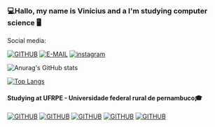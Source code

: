 
### 💻Hallo, my name is Vinícius and a I'm studying computer science 🖥️


Social media:

[![GITHUB](https://img.shields.io/badge/GitHub-100000?style=for-the-badge&logo=github&logoColor=white)](https://github.com/ViniciusBPessoa)
[![E-MAIL](https://img.shields.io/badge/Gmail-D14836?style=for-the-badge&logo=gmail&logoColor=white)](https://mail.google.com/mail/u/0/#inbox?compose=GTvVlcSMTRmXPWcVTZtSdWtzFkkCmqhBHXdMRHlhGdWjhSThhDGbMTzLDRcwhDZmScrxlLXFTfRJH)
[![instagram](https://img.shields.io/badge/Instagram-E4405F?style=for-the-badge&logo=instagram&logoColor=white)](https://www.instagram.com/vinicius_ccbp/)

![Anurag's GitHub stats](https://github-readme-stats.vercel.app/api?username=ViniciusBPessoa&show_icons=true&theme=darcula)

[![Top Langs](https://github-readme-stats.vercel.app/api/top-langs/?username=ViniciusBPessoa&exclude_repo=github-readme-stats,anuraghazra.github.io)](https://github.com/ViniciusBPessoa)



#### Studying at UFRPE - Universidade federal rural de pernambuco🎓

[![GITHUB](	https://img.shields.io/badge/Python-3776AB?style=for-the-badge&logo=python&logoColor=white)](https://github.com/ViniciusBPessoa)
[![GITHUB](https://img.shields.io/badge/C-00599C?style=for-the-badge&logo=c&logoColor=white)](https://github.com/ViniciusBPessoa)
[![GITHUB](	https://img.shields.io/badge/C%2B%2B-00599C?style=for-the-badge&logo=c%2B%2B&logoColor=white)](https://github.com/ViniciusBPessoa)
[![GITHUB](https://img.shields.io/badge/C%23-239120?style=for-the-badge&logo=c-sharp&logoColor=white)](https://github.com/ViniciusBPessoa)
[![GITHUB](https://img.shields.io/badge/Unity-100000?style=for-the-badge&logo=unity&logoColor=white)](https://github.com/ViniciusBPessoa)

